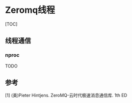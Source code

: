 # Zeromq线程

[TOC]



## 线程通信

### nproc

TODO



## 参考

[1] (美)Pieter Hintjens. ZeroMQ-云时代极速消息通信库. 1th ED